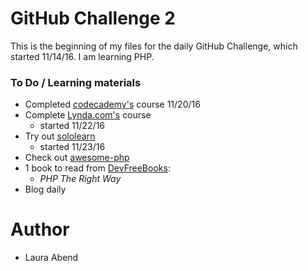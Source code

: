 # GitHub Challenge 2

This is the beginning of my files for the daily GitHub Challenge, which started 11/14/16. I am learning PHP.

### To Do / Learning materials
- Completed [codecademy's](https://www.codecademy.com/learn) course 11/20/16
- Complete [Lynda.com's](https://www.lynda.com/PHP-training-tutorials/282-0.html) course
    - started 11/22/16
- Try out [sololearn](https://www.sololearn.com/Course/PHP/)
    - started 11/23/16
- Check out [awesome-php](https://github.com/ziadoz/awesome-php)
- 1 book to read from [DevFreeBooks](https://devfreebooks.github.io/php/):
    - *PHP The Right Way*
- Blog daily

# Author
- Laura Abend
